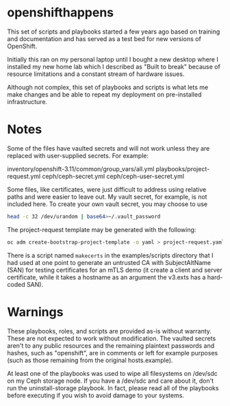 # openshifthappens
This set of scripts and playbooks started a few years ago based on training and documentation and has served as a test bed for new versions of OpenShift.

Initially this ran on my personal laptop until I bought a new desktop where I installed my new home lab which I described as "Built to break" because of resource limitations and a constant stream of hardware issues.

Although not complex, this set of playbooks and scripts is what lets me make changes and be able to repeat my deployment on pre-installed infrastructure.

# Notes
Some of the files have vaulted secrets and will not work unless they are replaced with user-supplied secrets. For example:

inventory/openshift-3.11/common/group_vars/all.yml
playbooks/project-request.yml
ceph/ceph-secret.yml
ceph/ceph-user-secret.yml

Some files, like certificates, were just difficult to address using relative paths and were easier to leave out. My vault secret, for example, is not included here. To create your own vault secret, you may choose to use

```bash
head -c 32 /dev/urandom | base64>~/.vault_password
```

The project-request template may be generated with the following:

```bash
oc adm create-bootstrap-project-template -o yaml > project-request.yaml
```

There is a script named `makecerts` in the examples/scripts directory that I had used at one point to generate an untrusted CA with SubjectAltName (SAN) for testing certificates for an mTLS demo (it create a client and server certificate, while it takes a hostname as an argument the v3.exts has a hard-coded SAN).

# Warnings

These playbooks, roles, and scripts are provided as-is without warranty. These are not expected to work without modification. The vaulted secrets aren't to any public resources and the remaining plaintext passwords and hashes, such as "openshift", are in comments or left for example purposes (such as those remaining from the original hosts.example).

At least one of the playbooks was used to wipe all filesystems on /dev/sdc on my Ceph storage node. If you have a /dev/sdc and care about it, don't run the uninstall-storage playbook. In fact, please read all of the playbooks before executing if you wish to avoid damage to your systems.
